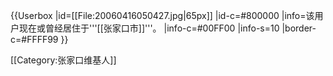 {{Userbox
  |id=[[File:20060416050427.jpg|65px]]
  |id-c=#800000
  |info=<span lang="zh-cn">该用户现在或曾经居住于'''[[张家口市]]'''。</span>
  |info-c=#00FF00
  |info-s=10
  |border-c=#FFFF99
}}

[[Category:张家口维基人]]